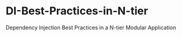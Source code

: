 DI-Best-Practices-in-N-tier
===========================

Dependency Injection Best Practices in a N-tier Modular Application
